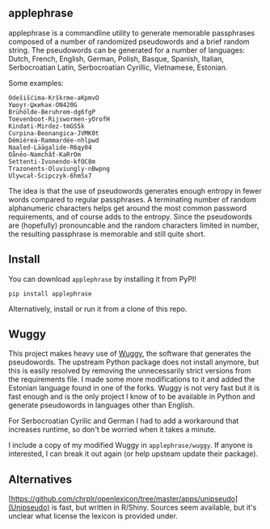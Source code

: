 ## applephrase

applephrase is a commandline utility to generate memorable passphrases composed of a number of randomized pseudowords and a brief random string. The pseudowords can be generated for a number of languages: Dutch, French, English, German, Polish, Basque, Spanish, Italian, Serbocroatian Latin, Serbocroatian Cyrillic, Vietnamese, Estonian.

Some examples:

    Odešišćima-Krškrme-aKpmvO
    Ушоут-Џкићак-ON420G
    Brühölde-Beruhrem-dg6fgP
    Toevenboot-Rijswormen-yOrofH
    Kindati-Mirdez-tmGS5k
    Curpina-Beonangica-JVMK0t
    Démièrea-Rammardée-nhlpwd
    Naaled-Läägalide-R6qy04
    Oằnẻo-Namchất-KaRrOm
    Settenti-Ivonendo-kfOC8m
    Trazonents-Oluviungly-nBwpng
    Ulywcał-Ścipczyk-6hmSx7

The idea is that the use of pseudowords generates enough entropy in fewer words compared to regular passphrases. A terminating number of random alphanumeric characters helps get around the most common password requirements, and of course adds to the entropy. Since the pseudowords are (hopefully) pronouncable and the random characters limited in number, the resulting passphrase is memorable and still quite short.

## Install

You can download `applephrase` by installing it from PyPI!

```
pip install applephrase
```

Alternatively, install or run it from a clone of this repo.

## Wuggy

This project makes heavy use of [Wuggy](https://github.com/WuggyCode/wuggy), the software that generates the pseudowords. The upstream Python package does not install anymore, but this is easily resolved by removing the unnecessarily strict versions from the requirements file. I made some more modifications to it and added the Estonian language found in one of the forks. Wuggy is not very fast but it is fast enough and is the only project I know of to be available in Python and generate pseudowords in languages other than English.

For Serbocroatian Cyrilic and German I had to add a workaround that increases runtime, so don't be worried when it takes a minute.

I include a copy of my modified Wuggy in `applephrase/wuggy`. If anyone is interested, I can break it out again (or help upsteam update their package).

## Alternatives

[https://github.com/chrplr/openlexicon/tree/master/apps/unipseudo](Unipseudo) is fast, but written in R/Shiny. Sources seem available, but it's unclear what license the lexicon is provided under.
